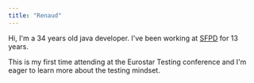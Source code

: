 ```yaml
---
title: "Renaud"
---
```


Hi, I'm a 34 years old java developer. I've been working at [SFPD](SFPD.md) for 13 years.

This is my first time attending at the Eurostar Testing conference and I'm eager to learn more about the testing mindset.